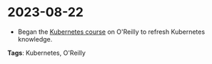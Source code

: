 # 2023-08-22

- Began the [Kubernetes course](https://learning.oreilly.com/videos/kubernetes-for-the/9781838555962/) on O'Reilly to refresh Kubernetes knowledge.

**Tags**: Kubernetes, O'Reilly